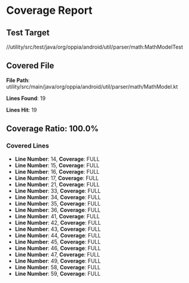 # Coverage Report

## Test Target
//utility/src/test/java/org/oppia/android/util/parser/math:MathModelTest

## Covered File
**File Path**: utility/src/main/java/org/oppia/android/util/parser/math/MathModel.kt

**Lines Found**: 19

**Lines Hit**: 19

## Coverage Ratio: 100.0%
### Covered Lines
  - **Line Number**: 14, **Coverage**: FULL
  - **Line Number**: 15, **Coverage**: FULL
  - **Line Number**: 16, **Coverage**: FULL
  - **Line Number**: 17, **Coverage**: FULL
  - **Line Number**: 21, **Coverage**: FULL
  - **Line Number**: 33, **Coverage**: FULL
  - **Line Number**: 34, **Coverage**: FULL
  - **Line Number**: 35, **Coverage**: FULL
  - **Line Number**: 36, **Coverage**: FULL
  - **Line Number**: 41, **Coverage**: FULL
  - **Line Number**: 42, **Coverage**: FULL
  - **Line Number**: 43, **Coverage**: FULL
  - **Line Number**: 44, **Coverage**: FULL
  - **Line Number**: 45, **Coverage**: FULL
  - **Line Number**: 46, **Coverage**: FULL
  - **Line Number**: 47, **Coverage**: FULL
  - **Line Number**: 49, **Coverage**: FULL
  - **Line Number**: 58, **Coverage**: FULL
  - **Line Number**: 59, **Coverage**: FULL

